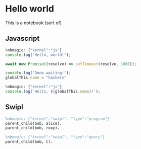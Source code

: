 # Hello world

This is a notebook (sort of)

<nb-magic autoplay controls></nb-magic>

## Javascript

```javascript
%nbmagic: {"kernel":"js"}
console.log("Hello, world!"); 

await new Promise((resolve) => setTimeout(resolve, 1000)); 

console.log("Done waiting!"); 
globalThis.name = "hackers"
```


```javascript
%nbmagic: {"kernel":"js"}
console.log(`Hello, ${globalThis.name}!`);
```

## Swipl

```prolog
%nbmagic: {"kernel":"swipl", "type":"program"}
parent_child(bob, alice).
parent_child(bob, roxy).
```

```prolog
%nbmagic: {"kernel":"swipl", "type":"query"}
parent_child(bob, C).
```